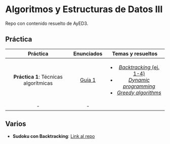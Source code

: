 # Algoritmos y Estructuras de Datos III

Repo con contenido resuelto de AyED3.  

## Práctica


| **Práctica** | **Enunciados**|**Temas y resueltos**| 
|:------------:|:-------------:|:------------:| 
| **Práctica 1**: Técnicas algorítmicas | [Guía 1](/Practicas/Enunciados/guia1.pdf) | <ul><li>[*Backtracking*  (ej. 1-4)](/Practicas/Guia1/BackTracking.md)</li><li>[*Dynamic programming*](/Practicas/Guia1/DynamicProgramming.md)</li><li>[*Greedy algorithms*]()</li></ul> |
| -       | - | <ul></ul> |


## Varios

- **Sudoku con Backtracking**: [Link al repo](https://github.com/matuneville/sudoku_backtracking_solver)